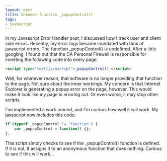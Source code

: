 ```yaml
---
layout: post
title: Unknown function _popupControl()
tags:
- javascript
---
```

In my Javascript Error Handler post, I discussed how I track user and client side errors.  Recently, my error logs became inundated with tons of javascript errors.  The function _popupControl() is undefined.  After a little googling, I found out that the CA Personal Firewall is responsible for inserting the following code into every page:

```html
<script type="text/javascript">_popupControl();</script>
```

Well, for whatever reason, that software is no longer providing that function to the page.  Not sure about the inner workings.  My concern is that Internet Explorer is generating a popup error on the page, however.  This would make it look like my page is erroring out.  Or even worse, it may stop other scripts.

I've implemented a work around, and I'm curious how well it will work.  My javascript now includes this code:

```javascript
if (typeof _popupControl != 'function') {
    var _popupControl = function() {};
};
```
    

This script simply checks to see if the _popupControl() function is defined.  If it is not, it assigns it to an anonymous function that does nothing.  Curious to see if this will work...
